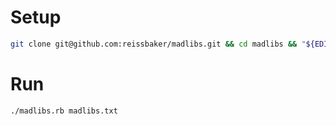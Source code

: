 # Setup

```bash
git clone git@github.com:reissbaker/madlibs.git && cd madlibs && "${EDITOR:-vi}" madlibs.txt
```

# Run

```bash
./madlibs.rb madlibs.txt
```
